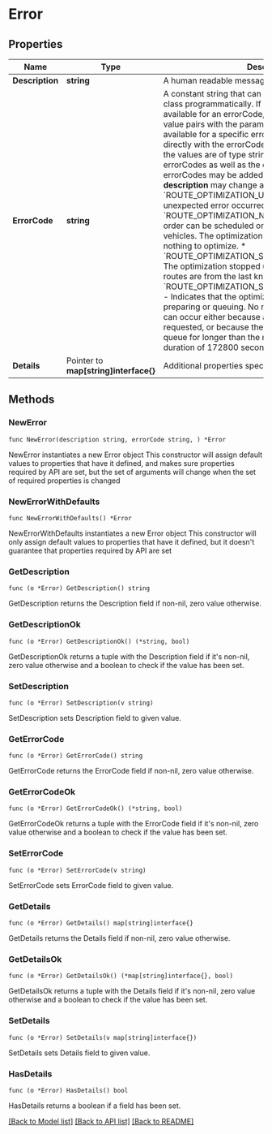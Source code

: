 # Error

## Properties

Name | Type | Description | Notes
------------ | ------------- | ------------- | -------------
**Description** | **string** | A human readable message that describes the error. | 
**ErrorCode** | **string** | A constant string that can be used to identify this error class programmatically.  If additional information is available for an errorCode, it will be provided as key-value pairs with the parameter **details**. The keys available for a specific errorCode are documented directly with the errorCode. Unless stated otherwise, the values are of type string.  Note that additional errorCodes as well as the **details** of existing errorCodes may be added at any time. Furthermore, the **description** may change at any time. * &#x60;ROUTE_OPTIMIZATION_UNEXPECTED_ERROR&#x60; - An unexpected error occurred. * &#x60;ROUTE_OPTIMIZATION_NOTHING_TO_OPTIMIZE&#x60; - No order can be scheduled on any route of the provided vehicles. The optimization stopped because there is nothing to optimize. * &#x60;ROUTE_OPTIMIZATION_STOPPED_UNEXPECTEDLY&#x60; - The optimization stopped unexpectedly. The provided routes are from the last known optimization result. * &#x60;ROUTE_OPTIMIZATION_STOPPED_WHILE_PREPARING&#x60; - Indicates that the optimization was stopped while preparing or queuing. No routes will be returned. This can occur either because a stop was explicitly requested, or because the optimization remained in the queue for longer than the maximum allowed queuing duration of 172800 seconds. | 
**Details** | Pointer to **map[string]interface{}** | Additional properties specific to this class of errors. | [optional] 

## Methods

### NewError

`func NewError(description string, errorCode string, ) *Error`

NewError instantiates a new Error object
This constructor will assign default values to properties that have it defined,
and makes sure properties required by API are set, but the set of arguments
will change when the set of required properties is changed

### NewErrorWithDefaults

`func NewErrorWithDefaults() *Error`

NewErrorWithDefaults instantiates a new Error object
This constructor will only assign default values to properties that have it defined,
but it doesn't guarantee that properties required by API are set

### GetDescription

`func (o *Error) GetDescription() string`

GetDescription returns the Description field if non-nil, zero value otherwise.

### GetDescriptionOk

`func (o *Error) GetDescriptionOk() (*string, bool)`

GetDescriptionOk returns a tuple with the Description field if it's non-nil, zero value otherwise
and a boolean to check if the value has been set.

### SetDescription

`func (o *Error) SetDescription(v string)`

SetDescription sets Description field to given value.


### GetErrorCode

`func (o *Error) GetErrorCode() string`

GetErrorCode returns the ErrorCode field if non-nil, zero value otherwise.

### GetErrorCodeOk

`func (o *Error) GetErrorCodeOk() (*string, bool)`

GetErrorCodeOk returns a tuple with the ErrorCode field if it's non-nil, zero value otherwise
and a boolean to check if the value has been set.

### SetErrorCode

`func (o *Error) SetErrorCode(v string)`

SetErrorCode sets ErrorCode field to given value.


### GetDetails

`func (o *Error) GetDetails() map[string]interface{}`

GetDetails returns the Details field if non-nil, zero value otherwise.

### GetDetailsOk

`func (o *Error) GetDetailsOk() (*map[string]interface{}, bool)`

GetDetailsOk returns a tuple with the Details field if it's non-nil, zero value otherwise
and a boolean to check if the value has been set.

### SetDetails

`func (o *Error) SetDetails(v map[string]interface{})`

SetDetails sets Details field to given value.

### HasDetails

`func (o *Error) HasDetails() bool`

HasDetails returns a boolean if a field has been set.


[[Back to Model list]](../README.md#documentation-for-models) [[Back to API list]](../README.md#documentation-for-api-endpoints) [[Back to README]](../README.md)



